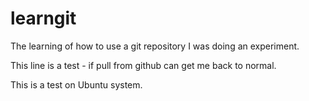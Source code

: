 # learngit
The learning of how to use a git repository
I was doing an experiment.

This line is a test - if pull from github can get me back to normal.


This is a test on Ubuntu system.

